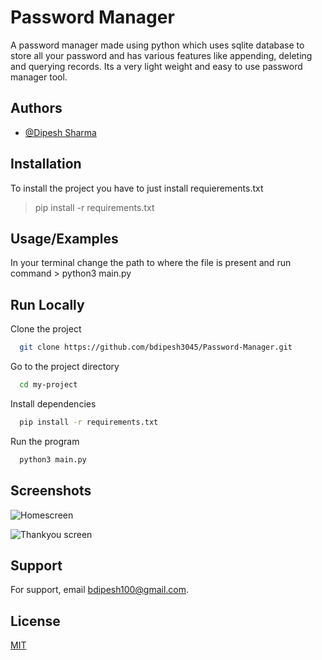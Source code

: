 
# Password Manager 

A password manager made using python which uses sqlite database to store all your password and has various features like appending, deleting and querying records. Its a very light weight and easy to use password manager tool.


## Authors

- [@Dipesh Sharma](https://www.github.com/bdipesh3045)


## Installation

To install the project you have to just
install requierements.txt 

>pip install -r requirements.txt

    
## Usage/Examples
In your terminal change the path to where the file is present and run command > python3 main.py


## Run Locally

Clone the project

```bash
  git clone https://github.com/bdipesh3045/Password-Manager.git
```

Go to the project directory

```bash
  cd my-project
```

Install dependencies

```bash
  pip install -r requirements.txt
```

Run the program

```bash
  python3 main.py
```


## Screenshots

![Homescreen](https://user-images.githubusercontent.com/111185281/216946466-f10f3b67-daef-48e8-946b-c26b6a69c165.jpg)

![Thankyou screen](https://user-images.githubusercontent.com/111185281/216946489-3da77dad-5006-414b-8da1-83c6b8c08425.jpg)



## Support

For support, email bdipesh100@gmail.com.


## License

[MIT](https://choosealicense.com/licenses/mit/)

